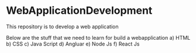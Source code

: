 # WebApplicationDevelopment
This repository is to develop a web application

Below are the stuff that we need to learn for build a webapplication 
a) HTML
b) CSS
c) Java Script
d) Angluar
e) Node Js
f) React Js
